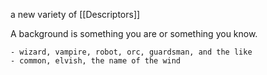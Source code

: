 a new variety of [[Descriptors]]

A background is something you are or something you know.

	- wizard, vampire, robot, orc, guardsman, and the like
	- common, elvish, the name of the wind